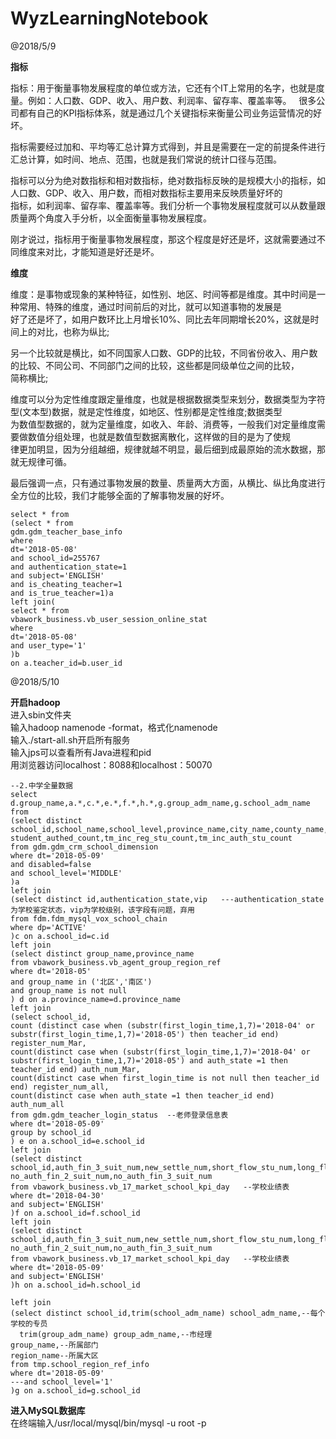 # WyzLearningNotebook
@2018/5/9

**指标**

指标：用于衡量事物发展程度的单位或方法，它还有个IT上常用的名字，也就是度量。例如：人口数、GDP、收入、用户数、利润率、留存率、覆盖率等。  
很多公司都有自己的KPI指标体系，就是通过几个关键指标来衡量公司业务运营情况的好坏。

指标需要经过加和、平均等汇总计算方式得到，并且是需要在一定的前提条件进行汇总计算，如时间、地点、范围，也就是我们常说的统计口径与范围。

指标可以分为绝对数指标和相对数指标，绝对数指标反映的是规模大小的指标，如人口数、GDP、收入、用户数，而相对数指标主要用来反映质量好坏的  
指标，如利润率、留存率、覆盖率等。我们分析一个事物发展程度就可以从数量跟质量两个角度入手分析，以全面衡量事物发展程度。

刚才说过，指标用于衡量事物发展程度，那这个程度是好还是坏，这就需要通过不同维度来对比，才能知道是好还是坏。

**维度**

维度：是事物或现象的某种特征，如性别、地区、时间等都是维度。其中时间是一种常用、特殊的维度，通过时间前后的对比，就可以知道事物的发展是  
好了还是坏了，如用户数环比上月增长10%、同比去年同期增长20%，这就是时间上的对比，也称为纵比;

另一个比较就是横比，如不同国家人口数、GDP的比较，不同省份收入、用户数的比较、不同公司、不同部门之间的比较，这些都是同级单位之间的比较，  
简称横比;

维度可以分为定性维度跟定量维度，也就是根据数据类型来划分，数据类型为字符型(文本型)数据，就是定性维度，如地区、性别都是定性维度;数据类型  
为数值型数据的，就为定量维度，如收入、年龄、消费等，一般我们对定量维度需要做数值分组处理，也就是数值型数据离散化，这样做的目的是为了使规  
律更加明显，因为分组越细，规律就越不明显，最后细到成最原始的流水数据，那就无规律可循。

最后强调一点，只有通过事物发展的数量、质量两大方面，从横比、纵比角度进行全方位的比较，我们才能够全面的了解事物发展的好坏。

```
select * from
(select * from 
gdm.gdm_teacher_base_info
where 
dt='2018-05-08'
and school_id=255767
and authentication_state=1
and subject='ENGLISH'
and is_cheating_teacher=1
and is_true_teacher=1)a
left join(
select * from
vbawork_business.vb_user_session_online_stat
where
dt='2018-05-08'
and user_type='1'
)b
on a.teacher_id=b.user_id
```

@2018/5/10

**开启hadoop**  
进入sbin文件夹  
输入hadoop namenode -format，格式化namenode  
输入./start-all.sh开启所有服务  
输入jps可以查看所有Java进程和pid  
用浏览器访问localhost：8088和localhost：50070  

```
--2.中学全量数据
select d.group_name,a.*,c.*,e.*,f.*,h.*,g.group_adm_name,g.school_adm_name
from
(select distinct  school_id,school_name,school_level,province_name,city_name,county_name,student_total_count,
student_authed_count,tm_inc_reg_stu_count,tm_inc_auth_stu_count
from gdm.gdm_crm_school_dimension
where dt='2018-05-09'
and disabled=false
and school_level='MIDDLE'
)a
left join
(select distinct id,authentication_state,vip   ---authentication_state为学校鉴定状态，vip为学校级别，该字段有问题，弃用
from fdm.fdm_mysql_vox_school_chain
where dp='ACTIVE'
)c on a.school_id=c.id
left join
(select distinct group_name,province_name
from vbawork_business.vb_agent_group_region_ref
where dt='2018-05'
and group_name in ('北区','南区')
and group_name is not null
) d on a.province_name=d.province_name
left join 
(select school_id,
count (distinct case when (substr(first_login_time,1,7)='2018-04' or substr(first_login_time,1,7)='2018-05') then teacher_id end) register_num_Mar,
count(distinct case when (substr(first_login_time,1,7)='2018-04' or substr(first_login_time,1,7)='2018-05') and auth_state =1 then teacher_id end) auth_num_Mar,
count(distinct case when first_login_time is not null then teacher_id end) register_num_all,
count(distinct case when auth_state =1 then teacher_id end) auth_num_all
from gdm.gdm_teacher_login_status  --老师登录信息表
where dt='2018-05-09'
group by school_id
) e on a.school_id=e.school_id
left join
(select distinct school_id,auth_fin_3_suit_num,new_settle_num,short_flow_stu_num,long_flow_stu_num,auth_fin_1_suit_num,auth_fin_2_suit_num,no_auth_fin_1_suit_num,
no_auth_fin_2_suit_num,no_auth_fin_3_suit_num
from vbawork_business.vb_17_market_school_kpi_day   --学校业绩表 
where dt='2018-04-30'
and subject='ENGLISH'
)f on a.school_id=f.school_id
left join
(select distinct school_id,auth_fin_3_suit_num,new_settle_num,short_flow_stu_num,long_flow_stu_num,auth_fin_1_suit_num,auth_fin_2_suit_num,no_auth_fin_1_suit_num,
no_auth_fin_2_suit_num,no_auth_fin_3_suit_num
from vbawork_business.vb_17_market_school_kpi_day   --学校业绩表 
where dt='2018-05-09'
and subject='ENGLISH'
)h on a.school_id=h.school_id

left join
(select distinct school_id,trim(school_adm_name) school_adm_name,--每个学校的专员
  trim(group_adm_name) group_adm_name,--市经理
group_name,--所属部门
region_name--所属大区
from tmp.school_region_ref_info
where dt='2018-05-09'
---and school_level='1' 
)g on a.school_id=g.school_id
```

**进入MySQL数据库**  
在终端输入/usr/local/mysql/bin/mysql -u root -p  
